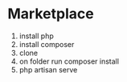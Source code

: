 # Marketplace

1. install php
2. install composer
3. clone 
4. on folder run composer install
5. php artisan serve
